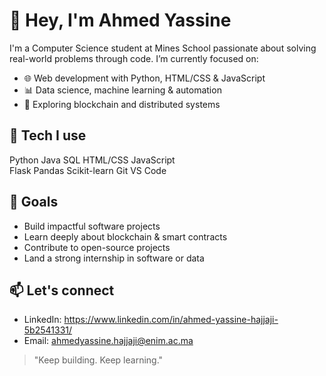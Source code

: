 # 👋 Hey, I'm Ahmed Yassine

I'm a Computer Science student at Mines School passionate about solving real-world problems through code. I’m currently focused on:

- 🌐 Web development with Python, HTML/CSS & JavaScript
- 📊 Data science, machine learning & automation
- 🧠 Exploring blockchain and distributed systems

## 🚀 Tech I use
Python Java SQL HTML/CSS JavaScript  
Flask Pandas Scikit-learn Git VS Code

## 🎯 Goals
- Build impactful software projects
- Learn deeply about blockchain & smart contracts
- Contribute to open-source projects
- Land a strong internship in software or data

## 📫 Let's connect
- LinkedIn: https://www.linkedin.com/in/ahmed-yassine-hajjaji-5b2541331/
- Email: ahmedyassine.hajjaji@enim.ac.ma 

> "Keep building. Keep learning."
